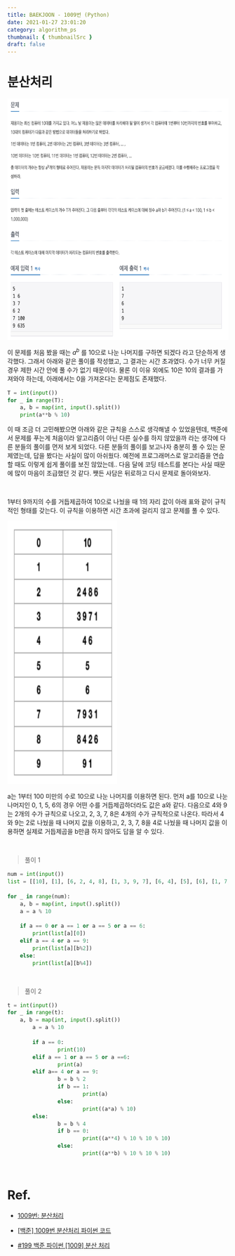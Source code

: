 ```yaml
---
title: BAEKJOON - 1009번 (Python)
date: 2021-01-27 23:01:20
category: algorithm_ps
thumbnail: { thumbnailSrc }
draft: false
---
```


# 분산처리

<img src="./image/1009_1.png"  width="600" height="550">


</br>

이 문제를 처음 봤을 때는 $a^b$ 를 10으로 나눈 나머지를 구하면 되겠다 라고 단순하게 생각했다. 그래서 아래와 같은 풀이를 작성했고, 그 결과는 시간 초과였다. 수가 너무 커질 경우 제한 시간 안에 풀 수가 없기 때문이다. 물론 이 이유 외에도 10은 10의 결과를 가져와야 하는데, 아래에서는 0을 가져온다는 문제점도 존재했다.

```python
T = int(input())
for _ in range(T):
    a, b = map(int, input().split())
    print(a**b % 10)
```


이 때 조금 더 고민해봤으면 아래와 같은 규칙을 스스로 생각해낼 수 있었을텐데, 백준에서 문제를 푸는게 처음이라 알고리즘이 아닌 다른 실수를 하지 않았을까 라는 생각에 다른 분들의 풀이를 먼저 보게 되었다. 다른 분들의 풀이를 보고나자 충분히 풀 수 있는 문제였는데, 답을 봤다는 사실이 많이 아쉬웠다. 예전에 프로그래머스로 알고리즘을 연습할 때도 이렇게 쉽게 풀이를 보진 않았는데.. 다음 달에 코딩 테스트를 본다는 사실 때문에 많이 마음이 조급했던 것 같다. 쨋든 사담은 뒤로하고 다시 문제로 돌아와보자.

</br>

1부터 9까지의 수를 거듭제곱하여 10으로 나눴을 때 1의 자리 값이 아래 표와 같이 규칙적인 형태를 갖는다. 이 규칙을 이용하면 시간 초과에 걸리지 않고 문제를 풀 수 있다.

<img src="./image/1009_2.png"  width="250" height="600">

a는 1부터 100 미만의 수로 10으로 나눈 나머지를 이용하면 된다. 먼저 a를 10으로 나눈 나머지인 0, 1, 5, 6의 경우 어떤 수를 거듭제곱하더라도 값은 a와 같다. 다음으로 4와 9는 2개의 수가 규칙으로 나오고, 2, 3, 7, 8은 4개의 수가 규칙적으로 나온다. 따라서 4와 9는 2로 나눴을 때 나머지 값을 이용하고, 2, 3, 7, 8을 4로 나눴을 때 나머지 값을 이용하면 실제로 거듭제곱을 b만큼 하지 않아도 답을 알 수 있다.

</br>

> 풀이 1

```python
num = int(input())
list = [[10], [1], [6, 2, 4, 8], [1, 3, 9, 7], [6, 4], [5], [6], [1, 7, 9, 3], [6, 8, 4, 2], [1, 9]]

for _ in range(num):
    a, b = map(int, input().split())
    a = a % 10

    if a == 0 or a == 1 or a == 5 or a == 6:
        print(list[a][0])
    elif a == 4 or a == 9:
        print(list[a][b%2])
    else:
        print(list[a][b%4])
```

</br>

> 풀이 2

```python
t = int(input())
for _ in range(t):
    a, b = map(int, input().split())
		a = a % 10

		if a == 0:
				print(10)
		elif a == 1 or a == 5 or a ==6:
				print(a)
		elif a== 4 or a == 9:
				b = b % 2
				if b == 1:
						print(a)
				else:
						print((a*a) % 10)
		else:
				b = b % 4
				if b == 0:
						print((a**4) % 10 % 10 % 10)
				else:
						print((a**b) % 10 % 10 % 10)
```

</br>

# Ref.

- [1009번: 분산처리](https://www.acmicpc.net/problem/1009)

- [[백준] 1009번 분산처리 파이썬 코드](https://songsw.tistory.com/26)

- [#199 백준 파이썬 [1009] 분산 처리](https://claude-u.tistory.com/248)